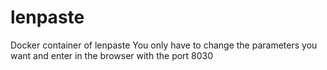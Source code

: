 # lenpaste
Docker container of lenpaste
You only have to change the parameters you want and enter in the browser with the port 8030

